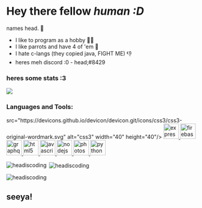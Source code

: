 # **Hey there fellow *human :D***

names head. 👋

+ I like to program as a hobby 👨‍💻
+ I like parrots and have 4 of 'em 🦜 
+ I hate c-langs (they copied java, FIGHT ME) 👎
+ heres meh discord :0 - head;#8429

### heres some stats :3

![](https://komarev.com/ghpvc/?username=headiscoding&color=blue)


<h3 align="left">Languages and Tools:</h3>
<p align="left"> src="https://devicons.github.io/devicon/devicon.git/icons/css3/css3-original-wordmark.svg" alt="css3" width="40" height="40"/> </a> <a href="https://expressjs.com" target="_blank"> <img src="https://devicons.github.io/devicon/devicon.git/icons/express/express-original-wordmark.svg" alt="express" width="40" height="40"/> </a> <a href="https://firebase.google.com/" target="_blank"> <img src="https://www.vectorlogo.zone/logos/firebase/firebase-icon.svg" alt="firebase" width="40" height="40"/> </a> <a href="https://graphql.org" target="_blank"> <img src="https://www.vectorlogo.zone/logos/graphql/graphql-icon.svg" alt="graphql" width="40" height="40"/> </a> <a href="https://www.w3.org/html/" target="_blank"> <img src="https://devicons.github.io/devicon/devicon.git/icons/html5/html5-original-wordmark.svg" alt="html5" width="40" height="40"/> </a> <a href="https://developer.mozilla.org/en-US/docs/Web/JavaScript" target="_blank"> <img src="https://devicons.github.io/devicon/devicon.git/icons/javascript/javascript-original.svg" alt="javascript" width="40" height="40"/> </a> <a href="https://nodejs.org" target="_blank"> <img src="https://devicons.github.io/devicon/devicon.git/icons/nodejs/nodejs-original-wordmark.svg" alt="nodejs" width="40" height="40"/> </a> <a href="https://www.photoshop.com/en" target="_blank"> <img src="https://devicons.github.io/devicon/devicon.git/icons/photoshop/photoshop-plain.svg" alt="photoshop" width="40" height="40"/> </a> <a href="https://www.python.org" target="_blank"> <img src="https://devicons.github.io/devicon/devicon.git/icons/python/python-original.svg" alt="python" width="40" height="40"/> </a> </p>

<p><img align="left" src="https://github-readme-stats.vercel.app/api/top-langs?username=headiscoding&show_icons=true&theme=tokyonight&hide_border=true&locale=en&layout=compact" alt="headiscoding" /></p>

<p>&nbsp;<img align="center" src="https://github-readme-stats.vercel.app/api?username=headiscoding&show_icons=true&theme=tokyonight&hide_border=true&locale=en" alt="headiscoding" /></p>

<p><img align="center" src="https://github-readme-streak-stats.herokuapp.com/?user=headiscoding&theme=dark" alt="headiscoding" /></p>

## seeya!

